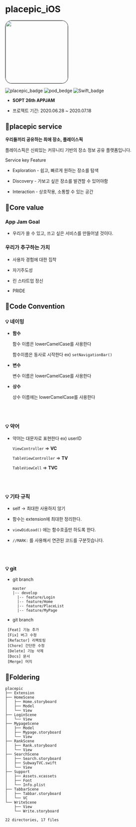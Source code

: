 # placepic_iOS


<img style="border: 1px solid black !important; border-radius:20px;" src="https://avatars2.githubusercontent.com/u/67547341?s=200&v=4" width="200px" />

![placepic_badge](https://img.shields.io/badge/placepic-Sprint1-%23ff7adc)
![pod_bedge](https://img.shields.io/badge/pod-v1.9.1-blue) ![Swift_badge](https://img.shields.io/badge/Swift-5.0-orange.svg)



* <b> SOPT 26th APPJAM </b>

* 프로젝트 기간: 2020.06.28 ~ 2020.07.18



## 🐷placepic service

 <b>우리들끼리 공유하는 최애 장소, 플레이스픽 </b>

 플레이스픽은 신뢰있는 커뮤니티 기반의 장소 정보 공유 플랫폼입니다. 

 Service key Feature

  * Exploration - 쉽고, 빠르게 원하는 장소를 탐색

  * Discovery -  가보고 싶은 장소를 발견할 수 있어야함

  * Interaction - 상호작용, 소통할 수 있는 공간



## 🐷Core value

### App Jam Goal

* 우리가 쓸 수 있고, 쓰고 싶은 서비스를 만들어낼 것이다.

### 우리가 추구하는 가치

* 사용자 경험에 대한 집착 

* 자기주도성

* 린 스타트업 정신

* PRIDE

  

## 🐷Code Convention


### 💡 네이밍 

- **함수**

  함수 이름은 lowerCamelCase를 사용한다

  함수이름은 동사로 시작한다 ex) `setNavigationBar()`

- **변수**

  변수 이름은 lowerCamelCase를 사용한다

- **상수**

  상수 이름에는 lowerCamelCase를 사용한다

<br />
<br />

### 💡 약어

- 약어는 대문자로 표현한다 ex) userID

  `ViewController` => **VC**

  `TableViewController` => **TV**

  `TableViewCell` => **TVC**

<br />
<br />


### 💡 기타 규칙


- self -> 최대한 사용하지 않기

- 함수는 extension에 최대한 정리한다.

- `viewDidLoad()` 에는 함수호출만 하도록 한다.

- `//MARK:` 를 사용해서 연관된 코드를 구분짓습니다.

<br />
<br />

### 💡 git 

- git branch

  ```
  master
  |-- develop
    |-- feature/Login
    |-- feature/Home
    |-- feature/PlaceList
    |-- feature/MyPage
  ```
-  git branch

  ```
   [Feat] 기능 추가
   [Fix] 버그 수정
   [Refactor] 리팩토링
   [Chore] 간단한 수정
   [Delete] 기능 삭제
   [Docs] 문서
   [Merge] 머지
  ```



## 🐷Foldering

```
placepic
├── Extension
├── HomeScene
│   ├── Home.storyboard
│   ├── Model
│   └── View
├── LoginScene
│   └── View
├── MypageScene
│   ├── Model
│   ├── Mypage.storyboard
│   └── View
├── RankScene
│   ├── Rank.storyboard
│   └── View
├── SearchScene
│   ├── Search.storyboard
│   ├── SubwayTVC.swift
│   └── View
├── Support
│   ├── Assets.xcassets
│   ├── Font
│   └── Info.plist
├── TabbarScene
│   ├── Tabbar.storyboard
│   └── VC
└── WriteScene
    ├── View
    └── Write.storyboard

22 directories, 17 files
```